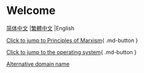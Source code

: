 # Welcome

[简体中文](/) |[繁體中文](/zh-Hant/) |English

[Click to jump to Principles of Marxism](马克思主义原理/物质与意识的辩证关系.en.md){ .md-button }

[Click to jump to the operating system](操作系统/index.en.md){ .md-button }

[Alternative domain name](https://juiey-study.vercel.app/)